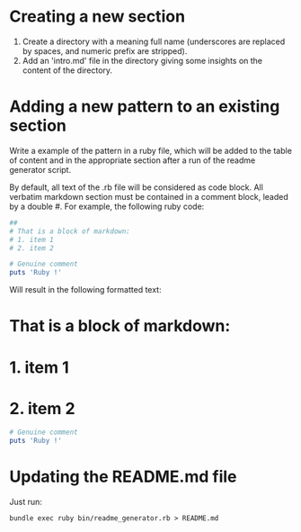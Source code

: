 # Creating a new section

1. Create a directory with a meaning full name (underscores are
replaced by spaces, and numeric prefix are stripped).
2. Add an 'intro.md' file in the directory giving some insights on the
content of the directory.

# Adding a new pattern to an existing section

Write a example of the pattern in a ruby file, which will be added to the
table of content and in the appropriate section after a run of the readme
generator script.

By default, all text of the .rb file will be considered as code block.
All verbatim markdown section must be contained in a comment block,
leaded by a double #.
For example, the following ruby code:
```ruby
##
# That is a block of markdown:
# 1. item 1
# 2. item 2

# Genuine comment
puts 'Ruby !'
```

Will result in the following formatted text:

# That is a block of markdown:
# 1. item 1
# 2. item 2

```ruby
# Genuine comment
puts 'Ruby !'
```

# Updating the README.md file

Just run:

```
bundle exec ruby bin/readme_generator.rb > README.md
```

